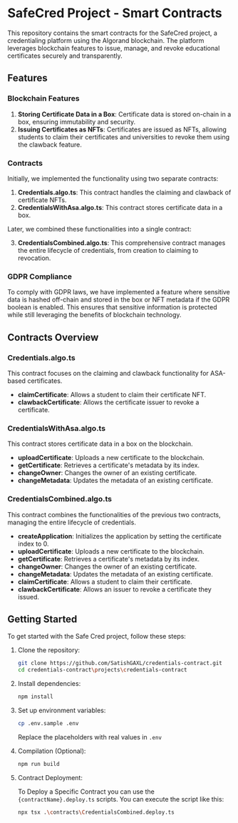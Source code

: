 # SafeCred Project - Smart Contracts

This repository contains the smart contracts for the SafeCred project, a credentialing platform using the Algorand blockchain. The platform leverages blockchain features to issue, manage, and revoke educational certificates securely and transparently.

## Features

### Blockchain Features

1. **Storing Certificate Data in a Box**: Certificate data is stored on-chain in a box, ensuring immutability and security.
2. **Issuing Certificates as NFTs**: Certificates are issued as NFTs, allowing students to claim their certificates and universities to revoke them using the clawback feature.

### Contracts

Initially, we implemented the functionality using two separate contracts:

1. **Credentials.algo.ts**: This contract handles the claiming and clawback of certificate NFTs.
2. **CredentialsWithAsa.algo.ts**: This contract stores certificate data in a box.

Later, we combined these functionalities into a single contract:

3. **CredentialsCombined.algo.ts**: This comprehensive contract manages the entire lifecycle of credentials, from creation to claiming to revocation.

### GDPR Compliance

To comply with GDPR laws, we have implemented a feature where sensitive data is hashed off-chain and stored in the box or NFT metadata if the GDPR boolean is enabled. This ensures that sensitive information is protected while still leveraging the benefits of blockchain technology.

## Contracts Overview

### Credentials.algo.ts

This contract focuses on the claiming and clawback functionality for ASA-based certificates.

- **claimCertificate**: Allows a student to claim their certificate NFT.
- **clawbackCertificate**: Allows the certificate issuer to revoke a certificate.

### CredentialsWithAsa.algo.ts

This contract stores certificate data in a box on the blockchain.

- **uploadCertificate**: Uploads a new certificate to the blockchain.
- **getCertificate**: Retrieves a certificate's metadata by its index.
- **changeOwner**: Changes the owner of an existing certificate.
- **changeMetadata**: Updates the metadata of an existing certificate.

### CredentialsCombined.algo.ts

This contract combines the functionalities of the previous two contracts, managing the entire lifecycle of credentials.

- **createApplication**: Initializes the application by setting the certificate index to 0.
- **uploadCertificate**: Uploads a new certificate to the blockchain.
- **getCertificate**: Retrieves a certificate's metadata by its index.
- **changeOwner**: Changes the owner of an existing certificate.
- **changeMetadata**: Updates the metadata of an existing certificate.
- **claimCertificate**: Allows a student to claim their certificate.
- **clawbackCertificate**: Allows an issuer to revoke a certificate they issued.

## Getting Started

To get started with the Safe Cred project, follow these steps:

1. Clone the repository:
   ```bash
   git clone https://github.com/SatishGAXL/credentials-contract.git
   cd credentials-contract\projects\credentials-contract
   ```

2. Install dependencies:
    ```bash
   npm install
   ```

3. Set up environment variables: 
    ```bash
   cp .env.sample .env
   ```
   Replace the placeholders with real values in `.env`

4. Compilation (Optional):
    ```bash
   npm run build
   ```

5. Contract Deployment:
    
    To Deploy a Specific Contract you can use the `{contractName}.deploy.ts` scripts. You can execute the script like this:
    ```bash
   npx tsx .\contracts\CredentialsCombined.deploy.ts
   ```